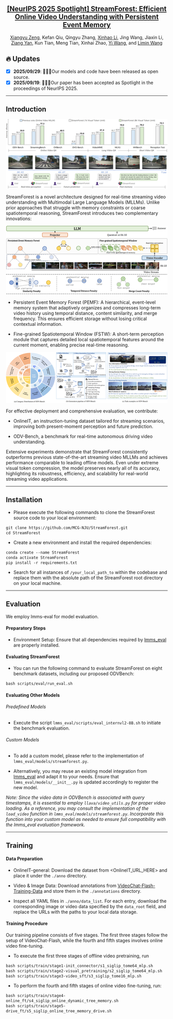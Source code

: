 <div align="center">

<h2><a href="">[NeurIPS 2025 Spotlight] StreamForest: Efficient Online Video Understanding with Persistent Event Memory</a></h2>

[Xiangyu Zeng](https://scholar.google.com/citations?user=jS13DXkAAAAJ&hl=zh-CN), Kefan Qiu, Qingyu Zhang, [Xinhao Li](https://scholar.google.com/citations?user=evR3uR0AAAAJ&hl=zh-CN), Jing Wang, Jiaxin Li, [Ziang Yan](https://scholar.google.com/citations?user=78lx13MAAAAJ&hl=zh-CN), Kun Tian, Meng Tian, Xinhai Zhao, [Yi Wang](https://scholar.google.com.hk/citations?hl=zh-CN&user=Xm2M8UwAAAAJ), and [Limin Wang](https://scholar.google.com/citations?user=HEuN8PcAAAAJ)

</div>




## :fire: Updates

- [x] **2025/09/29**: 🎉🎉🎉Our models and code have been released as open source.
- [x] **2025/09/19**: 🎉🎉🎉Our paper has been accepted as Spotlight in the proceedings of NeurIPS 2025.

---
## Introduction

![introduction](demo/img/introduction.png)

StreamForest is a novel architecture designed for real-time streaming video understanding with Multimodal Large Language Models (MLLMs). Unlike prior approaches that struggle with memory constraints or coarse spatiotemporal reasoning, StreamForest introduces two complementary innovations:

![Architecture of StreamForest](demo/img/architecture.png)

- Persistent Event Memory Forest (PEMF): A hierarchical, event-level memory system that adaptively organizes and compresses long-term video history using temporal distance, content similarity, and merge frequency. This ensures efficient storage without losing critical contextual information.

- Fine-grained Spatiotemporal Window (FSTW): A short-term perception module that captures detailed local spatiotemporal features around the current moment, enabling precise real-time reasoning.

![ODVBench](demo/img/benchmark.png)

For effective deployment and comprehensive evaluation, we contribute:

- OnlineIT, an instruction-tuning dataset tailored for streaming scenarios, improving both present-moment perception and future prediction.

- ODV-Bench, a benchmark for real-time autonomous driving video understanding.

Extensive experiments demonstrate that StreamForest consistently outperforms previous state-of-the-art streaming video MLLMs and achieves performance comparable to leading offline models. Even under extreme visual token compression, the model preserves nearly all of its accuracy, highlighting its robustness, efficiency, and scalability for real-world streaming video applications.


---


## Installation

- Please execute the following commands to clone the StreamForest source code to your local environment:

```
git clone https://github.com/MCG-NJU/StreamForest.git
cd StreamForest
```



- Create a new environment and install the required dependencies:
```
conda create --name StreamForest
conda activate StreamForest
pip install -r requirements.txt
```


- Search for all instances of `/your_local_path_to` within the codebase and replace them with the absolute path of the StreamForest root directory on your local machine.


---

## Evaluation

We employ lmms-eval for model evaluation.

#### Preparatory Steps

- Environment Setup: Ensure that all dependencies required by [lmms_eval](https://github.com/EvolvingLMMs-Lab/lmms-eval) are properly installed.


#### Evaluating StreamForest

- You can run the following command to evaluate StreamForest on eight benchmark datasets, including our proposed ODVBench:

```
bash scripts/eval/run_eval.sh
```

#### Evaluating Other Models

###### Predefined Models

- Execute the script `lmms_eval/scripts/eval_internvl2-8B.sh` to initiate the benchmark evaluation.

###### Custom Models

- To add a custom model, please refer to the implementation of `lmms_eval/models/streamforest.py`.

- Alternatively, you may reuse an existing model integration from [lmms_eval](https://github.com/EvolvingLMMs-Lab/lmms-eval) and adapt it to your needs. Ensure that `lmms_eval/models/__init__.py` is updated accordingly to register the new model.

*Note: Since the video data in ODVBench is associated with query timestamps, it is essential to employ `llava/video_utils.py` for proper video loading. As a reference, you may consult the implementation of the `load_video` function in `lmms_eval/models/streamforest.py`. Incorporate this function into your custom model as needed to ensure full compatibility with the lmms_eval evaluation framework.*

---

## Training

#### Data Preparation

- OnlineIT-general: Download the dataset from <OnlineIT_URL_HERE> and place it under the `./anno` directory.

- Video & Image Data: Download annotations from [VideoChat-Flash-Training-Data](https://huggingface.co/datasets/OpenGVLab/VideoChat-Flash-Training-Data/tree/main/annotations) and store them in the `./annotations` directory.

- Inspect all YAML files in `./anno/data_list`. For each entry, download the corresponding image or video data specified by the `data_root` field, and replace the URLs with the paths to your local data storage.

#### Training Procedure

Our training pipeline consists of five stages. The first three stages follow the setup of VideoChat-Flash, while the fourth and fifth stages involves online video fine-tuning.

- To execute the first three stages of offline video pretraining, run
```
bash scripts/train/stage1-init_connector/s1_siglip_tome64_mlp.sh
bash scripts/train/stage2-visual_pretraining/s2_siglip_tome64_mlp.sh
bash scripts/train/stage3-video_sft/s3_siglip_tome16_mlp.sh
```


- To perform the fourth and fifth stages of online video fine-tuning, run:
```
bash scripts/train/stage4-online_ft/s4_siglip_online_dynamic_tree_memory.sh
bash scripts/train/stage5-drive_ft/s5_siglip_online_tree_memory_drive.sh
```
